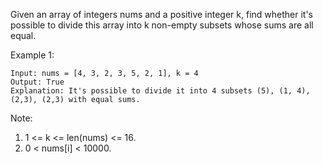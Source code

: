 Given an array of integers nums and a positive integer k, find whether it's possible to divide this array into k non-empty subsets whose sums are all equal.

Example 1:
```
Input: nums = [4, 3, 2, 3, 5, 2, 1], k = 4
Output: True
Explanation: It's possible to divide it into 4 subsets (5), (1, 4), (2,3), (2,3) with equal sums.
```
Note:
1. 1 <= k <= len(nums) <= 16.
2. 0 < nums[i] < 10000.
